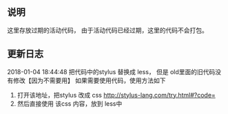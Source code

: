 ## 说明
这里存放过期的活动代码， 由于活动代码已经过期，这里的代码不会打包。

## 更新日志

2018-01-04 18:44:48
把代码中的stylus 替换成 less， 但是 old里面的旧代码没有修改【因为不需要用】
如果需要使用代码，使用方法如下

1. 打开该地址，把stylus 改成 css http://stylus-lang.com/try.html#?code=
2. 然后直接使用 该css 内容，放到 less中
